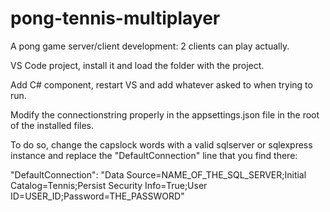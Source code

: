 # pong-tennis-multiplayer

A pong game server/client development: 2 clients can play actually.

VS Code project, install it and load the folder with the project.

Add C# component, restart VS and add whatever asked to when trying to run.

Modify the connectionstring properly in the appsettings.json file in the root of the installed files.

To do so, change the capslock words with a valid sqlserver or sqlexpress instance and replace the "DefaultConnection" line that you find there:

"DefaultConnection": "Data Source=NAME_OF_THE_SQL_SERVER;Initial Catalog=Tennis;Persist Security Info=True;User ID=USER_ID;Password=THE_PASSWORD"
